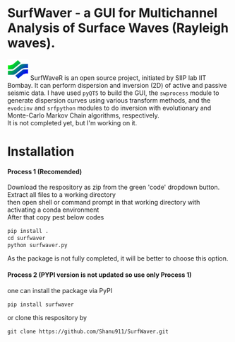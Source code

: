 # SurfWaver - a GUI for Multichannel Analysis of Surface Waves (Rayleigh waves).
<img src="https://github.com/Shanu911/SurfWaver/blob/main/surfwaver/icons/logo.png" width="48">
SurfWaveR is an open source project, initiated by SIIP lab IIT Bombay. It can perform dispersion and inversion (2D) of active and passive seismic data. 
I have used <code>pyQT5</code> to build the GUI, the <code>swprocess</code> module to generate dispersion curves using various transform methods, and the <code>evodcinv</code> and <code>srfpython</code> modules to do inversion with evolutionary and Monte-Carlo Markov Chain algorithms, respectively. <br>
It is not completed yet, but I'm working on it.

# Installation
#### Process 1 (Recomended)
Download the respository as zip from the green 'code' dropdown button. <br>
Extract all files to a working directory <br>
then open shell or command prompt in that working directory with activating a conda environment <br>
After that copy pest below codes
```
pip install .
cd surfwaver
python surfwaver.py
```

As the package is not fully completed, it will be better to choose this option.

#### Process 2  (PYPI version is not updated so use only Process 1)

one can install the package via PyPI 
```
pip install surfwaver
```
or clone this respository by
```
git clone https://github.com/Shanu911/SurfWaver.git
```
